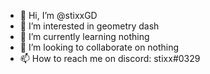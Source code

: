 - 👋 Hi, I’m @stixxGD
- 👀 I’m interested in geometry dash
- 🌱 I’m currently learning nothing
- 💞️ I’m looking to collaborate on nothing
- 📫 How to reach me on discord: stixx#0329

<!---
stixxGD/stixxGD is a ✨ special ✨ repository because its `README.md` (this file) appears on your GitHub profile.
You can click the Preview link to take a look at your changes.
--->
